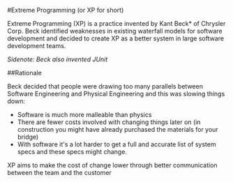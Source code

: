 #Extreme Programming (or XP for short)

Extreme Programming (XP) is a practice invented by Kant Beck* of Chrysler Corp.
Beck identified weaknesses in existing waterfall models for software
development and decided to create XP as a better system in large software
development teams. 

*Sidenote: Beck also invented JUnit*

##Rationale

Beck decided that people were drawing too many parallels between Software
Engineering and Physical Engineering and this was slowing things down:
* Software is much more malleable than physics
* There are fewer costs involved with changing things later on (in construction
  you might have already purchased the materials for your bridge)
* With software it's a lot harder to get a full and accurate list of system
  specs and these specs might change.

XP aims to make the cost of change lower through better communication between
the team and the customer


